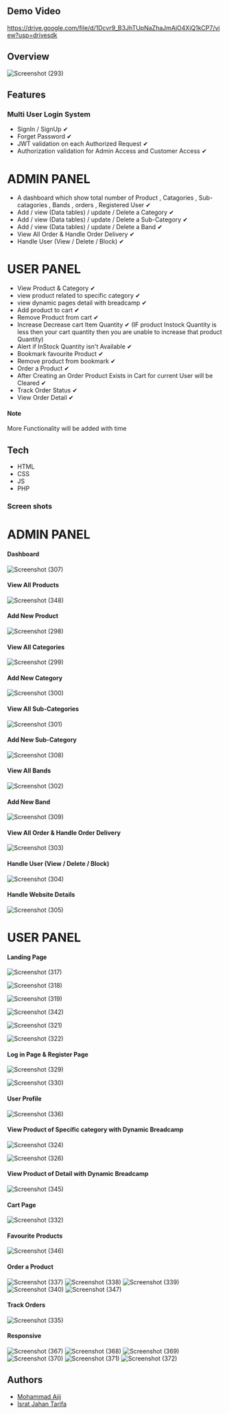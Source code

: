  
 ## Demo Video 

 https://drive.google.com/file/d/1Dcvr9_B3JhTUpNaZhaJmAjO4XjQ1kCP7/view?usp=drivesdk

 ## Overview
 
![Screenshot (293)](https://github.com/Ajij120386/Ecommerce-Project/assets/66430791/9ffeea57-e9e6-4bb3-b4e2-e305fa6f38bf)


## Features

### Multi User Login System
- SignIn / SignUp ✔
- Forget Password ✔
- JWT validation on each Authorized Request ✔
- Authorization validation for Admin Access and Customer Access ✔

# ADMIN PANEL

 - A dashboard  which show total number of Product , Catagories , Sub-catagories , Bands , orders , Registered User  ✔
 - Add / view (Data tables) / update / Delete a Category ✔
 - Add / view (Data tables) / update / Delete a Sub-Category ✔
 - Add / view (Data tables) / update / Delete a Band ✔
 - View All Order &  Handle Order Delivery  ✔
 - Handle User (View / Delete / Block) ✔
 

# USER PANEL
- View Product & Category ✔
- view product related to specific category ✔
- view dynamic pages detail with breadcamp ✔
- Add product to cart ✔
- Remove Product from cart ✔
- Increase Decrease cart Item  Quantity ✔ (IF product Instock Quantity is less then your cart quantity then you are unable to  increase that product Quantity)
- Alert if InStock Quantity isn't Available ✔
- Bookmark favourite Product ✔
- Remove product from bookmark ✔
- Order a Product ✔
- After Creating an Order Product Exists in Cart for current User will be Cleared ✔
- Track Order Status ✔
- View Order Detail ✔

#### Note 
More Functionality will be added with time



## Tech
- HTML
- CSS
- JS
- PHP




### Screen shots

# ADMIN PANEL

####   Dashboard
![Screenshot (307)](https://github.com/Ajij120386/Ecommerce-Project/assets/66430791/4b976ed7-5d5c-4e3e-8e9a-45c3170a0cff)



####  View All Products


![Screenshot (348)](https://github.com/Ajij120386/Ecommerce-Project/assets/66430791/c7a80449-590c-4bc1-affb-6ebb72d815a7)


#### Add New Product

![Screenshot (298)](https://github.com/Ajij120386/Ecommerce-Project/assets/66430791/3f751cb8-2d39-4dae-a08f-7c27f4fcb74b)


####  View All Categories

![Screenshot (299)](https://github.com/Ajij120386/Ecommerce-Project/assets/66430791/6ab8ecb8-c01a-461d-aeca-1913b0a89e9e)


#### Add New Category

![Screenshot (300)](https://github.com/Ajij120386/Ecommerce-Project/assets/66430791/5a8a2cda-e6d9-4b28-bb68-7c319e6917d9)

####  View All Sub-Categories

![Screenshot (301)](https://github.com/Ajij120386/Ecommerce-Project/assets/66430791/947598f3-2129-4f01-bc78-7b5120dd9704)

#### Add New Sub-Category

![Screenshot (308)](https://github.com/Ajij120386/Ecommerce-Project/assets/66430791/f648536a-dc60-4948-815c-155a5882478d)

####  View All Bands

![Screenshot (302)](https://github.com/Ajij120386/Ecommerce-Project/assets/66430791/d840781d-465b-4e58-b80a-4ac5188f4d5b)


#### Add New Band

![Screenshot (309)](https://github.com/Ajij120386/Ecommerce-Project/assets/66430791/ae74296f-7a45-4062-8363-acfcc0c70843)


#### View All Order &  Handle Order Delivery

![Screenshot (303)](https://github.com/Ajij120386/Ecommerce-Project/assets/66430791/f3b038b1-89ba-46ec-a0fc-f9e357fc375f)


####  Handle User (View / Delete / Block) 

![Screenshot (304)](https://github.com/Ajij120386/Ecommerce-Project/assets/66430791/22c78d0a-b99a-4ae6-b8c1-97b45ff9ec2f)

####  Handle Website Details

![Screenshot (305)](https://github.com/Ajij120386/Ecommerce-Project/assets/66430791/c1d202d1-db00-4932-aa72-524681969191)


# USER PANEL

#### Landing Page 
![Screenshot (317)](https://github.com/Ajij120386/Ecommerce-Project/assets/66430791/99c7a9be-086d-407c-b315-52a253bc66ea)

![Screenshot (318)](https://github.com/Ajij120386/Ecommerce-Project/assets/66430791/7c4435d7-a98d-4f26-a722-d25bc31ae3f4)

![Screenshot (319)](https://github.com/Ajij120386/Ecommerce-Project/assets/66430791/83b1240f-d930-493c-abf5-dce3efcb36b1)

![Screenshot (342)](https://github.com/Ajij120386/Ecommerce-Project/assets/66430791/643695d5-783c-4373-8735-332636e6df61)


![Screenshot (321)](https://github.com/Ajij120386/Ecommerce-Project/assets/66430791/c50d82d5-38f4-4e44-98c6-042a2b18b457)

![Screenshot (322)](https://github.com/Ajij120386/Ecommerce-Project/assets/66430791/67f933b7-6ddf-47c0-a4bf-adf15d978d6b)



#### Log in Page & Register Page

![Screenshot (329)](https://github.com/Ajij120386/Ecommerce-Project/assets/66430791/2b33ab09-12a6-4a9a-89ce-24f045bc379a)

![Screenshot (330)](https://github.com/Ajij120386/Ecommerce-Project/assets/66430791/5e2e5e1f-6be4-44b5-ae0e-dd00e98b76bf)

#### User Profile

![Screenshot (336)](https://github.com/Ajij120386/Ecommerce-Project/assets/66430791/8e1f192a-bd4f-4575-a1f2-d03650a26feb)



#### View Product of Specific category with Dynamic Breadcamp 
![Screenshot (324)](https://github.com/Ajij120386/Ecommerce-Project/assets/66430791/706b1a86-1277-4c4a-b862-63ba7d3ca460)


![Screenshot (326)](https://github.com/Ajij120386/Ecommerce-Project/assets/66430791/b9834a4a-2c15-468b-90db-d58c9d361475)


#### View Product of Detail with Dynamic Breadcamp 

![Screenshot (345)](https://github.com/Ajij120386/Ecommerce-Project/assets/66430791/88fc5910-3974-4514-bc78-f83d29bd75eb)




#### Cart Page 
![Screenshot (332)](https://github.com/Ajij120386/Ecommerce-Project/assets/66430791/167767e7-ff77-41b1-be9e-166cf16244c0)



#### Favourite Products

![Screenshot (346)](https://github.com/Ajij120386/Ecommerce-Project/assets/66430791/de891769-77d0-464a-8b23-1cedd99d6ed1)




#### Order a Product

![Screenshot (337)](https://github.com/Ajij120386/Ecommerce-Project/assets/66430791/d3df8b08-c298-48af-b5aa-fe1f399fbe54)
![Screenshot (338)](https://github.com/Ajij120386/Ecommerce-Project/assets/66430791/9f32f6d9-a6e7-4c3c-baa2-fef6ae9f844d)
![Screenshot (339)](https://github.com/Ajij120386/Ecommerce-Project/assets/66430791/c5e29803-9b30-44de-9503-cdb301338b2e)
![Screenshot (340)](https://github.com/Ajij120386/Ecommerce-Project/assets/66430791/121366e1-dd0d-4b4d-95d1-ecfd3be8bbbd)
![Screenshot (347)](https://github.com/Ajij120386/Ecommerce-Project/assets/66430791/77ca64c4-fdb6-48b9-a332-1deab578f8e5)


#### Track Orders

![Screenshot (335)](https://github.com/Ajij120386/Ecommerce-Project/assets/66430791/402c94c0-9d5d-40f6-a9b1-31ed018180d2)


#### Responsive


![Screenshot (367)](https://github.com/Ajij120386/Ecommerce-Project/assets/66430791/03a90735-87a8-4890-bf69-588ca7c4a643)
![Screenshot (368)](https://github.com/Ajij120386/Ecommerce-Project/assets/66430791/cb4372b1-4a7f-406f-887c-7272529b846e)
![Screenshot (369)](https://github.com/Ajij120386/Ecommerce-Project/assets/66430791/e9d00f32-dd35-4c5d-bed6-9a2b91ab4000)
![Screenshot (370)](https://github.com/Ajij120386/Ecommerce-Project/assets/66430791/e6c706db-c5af-4f84-b57f-0b3a9bdf7d9a)
![Screenshot (371)](https://github.com/Ajij120386/Ecommerce-Project/assets/66430791/eff683dd-9a47-4726-88c5-70a07f33cea9)
![Screenshot (372)](https://github.com/Ajij120386/Ecommerce-Project/assets/66430791/b18f5602-59b4-4915-85ab-0ecf907e0bc4)

## Authors

- [Mohammad Ajij](https://github.com/Ajij120386)
- [Israt Jahan Tarifa](https://github.com/Israt-Tarifa)
